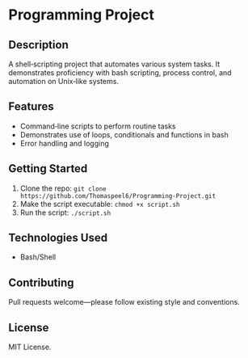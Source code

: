# Programming Project

## Description
A shell‑scripting project that automates various system tasks.  It demonstrates proficiency with bash scripting, process control, and automation on Unix‑like systems.

## Features
- Command‑line scripts to perform routine tasks
- Demonstrates use of loops, conditionals and functions in bash
- Error handling and logging

## Getting Started
1. Clone the repo: `git clone https://github.com/Thomaspeel6/Programming-Project.git`
2. Make the script executable: `chmod +x script.sh`
3. Run the script: `./script.sh`

## Technologies Used
- Bash/Shell

## Contributing
Pull requests welcome—please follow existing style and conventions.

## License
MIT License.
